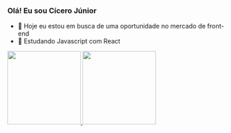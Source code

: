 ### Olá! Eu sou Cícero Júnior

- 🔭 Hoje eu estou em busca de uma oportunidade no mercado de front-end
- 🌱 Estudando Javascript com React 

<div>
  <a href="https://github.com/cicerojunnior">
  <img height="165em" src="https://github-readme-stats.vercel.app/api?username=cicerojunnior&show_icons=true&theme=dracula&include_all_commits=true"/>
  <img height="165em" src="https://github-readme-stats.vercel.app/api/top-langs/?username=cicerojunnior&layout=compact&langs_count=10&theme=dracula"/>
</div>
